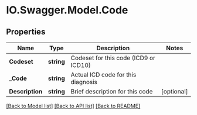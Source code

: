 # IO.Swagger.Model.Code
## Properties

Name | Type | Description | Notes
------------ | ------------- | ------------- | -------------
**Codeset** | **string** | Codeset for this code (ICD9 or ICD10) | 
**_Code** | **string** | Actual ICD code for this diagnosis | 
**Description** | **string** | Brief description for this code | [optional] 

[[Back to Model list]](../README.md#documentation-for-models) [[Back to API list]](../README.md#documentation-for-api-endpoints) [[Back to README]](../README.md)

